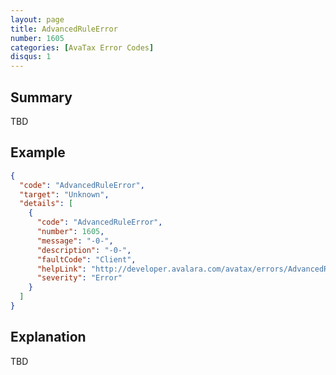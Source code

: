 ```yaml
---
layout: page
title: AdvancedRuleError
number: 1605
categories: [AvaTax Error Codes]
disqus: 1
---
```


## Summary

TBD

## Example

```json
{
  "code": "AdvancedRuleError",
  "target": "Unknown",
  "details": [
    {
      "code": "AdvancedRuleError",
      "number": 1605,
      "message": "-0-",
      "description": "-0-",
      "faultCode": "Client",
      "helpLink": "http://developer.avalara.com/avatax/errors/AdvancedRuleError",
      "severity": "Error"
    }
  ]
}
```

## Explanation

TBD
